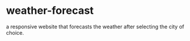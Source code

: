 # weather-forecast
a responsive website that forecasts the weather after selecting the city of choice.
